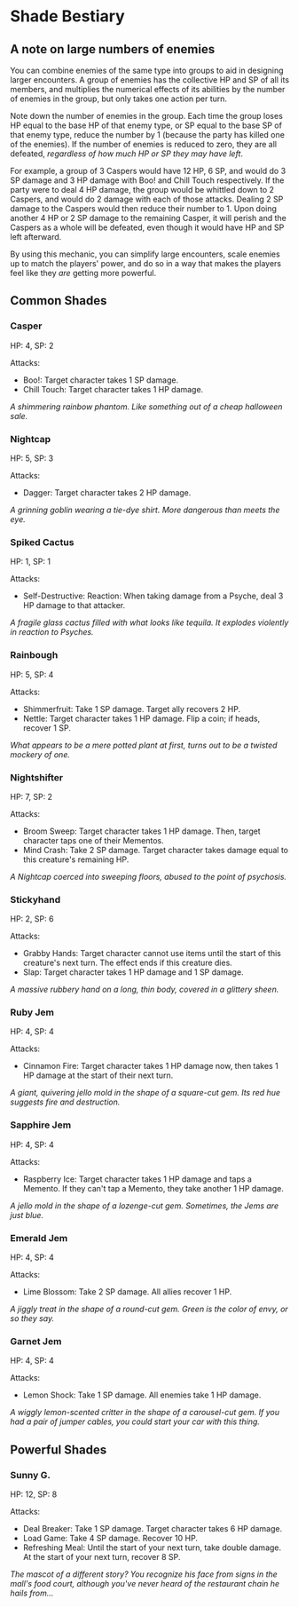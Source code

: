 # Shade Bestiary

## A note on large numbers of enemies
You can combine enemies of the same type into groups to aid in designing larger encounters. A group of enemies has the collective HP and SP of all its members, and multiplies the numerical effects of its abilities by the number of enemies in the group, but only takes one action per turn.

Note down the number of enemies in the group. Each time the group loses HP equal to the base HP of that enemy type, or SP equal to the base SP of that enemy type, reduce the number by 1 (because the party has killed one of the enemies). If the number of enemies is reduced to zero, they are all defeated, *regardless of how much HP or SP they may have left*.

For example, a group of 3 Caspers would have 12 HP, 6 SP, and would do 3 SP damage and 3 HP damage with Boo! and Chill Touch respectively. If the party were to deal 4 HP damage, the group would be whittled down to 2 Caspers, and would do 2 damage with each of those attacks. Dealing 2 SP damage to the Caspers would then reduce their number to 1. Upon doing another 4 HP or 2 SP damage to the remaining Casper, it will perish and the Caspers as a whole will be defeated, even though it would have HP and SP left afterward.

By using this mechanic, you can simplify large encounters, scale enemies up to match the players' power, and do so in a way that makes the players feel like they *are* getting more powerful.

## Common Shades
### Casper
HP: 4, SP: 2

Attacks:
- Boo!: Target character takes 1 SP damage.
- Chill Touch: Target character takes 1 HP damage.

*A shimmering rainbow phantom. Like something out of a cheap halloween sale.*

### Nightcap
HP: 5, SP: 3

Attacks:
- Dagger: Target character takes 2 HP damage.

*A grinning goblin wearing a tie-dye shirt. More dangerous than meets the eye.*

### Spiked Cactus
HP: 1, SP: 1

Attacks:
- Self-Destructive: Reaction: When taking damage from a Psyche, deal 3 HP damage to that attacker.

*A fragile glass cactus filled with what looks like tequila. It explodes violently in reaction to Psyches.*

### Rainbough
HP: 5, SP: 4

Attacks:
- Shimmerfruit: Take 1 SP damage. Target ally recovers 2 HP.
- Nettle: Target character takes 1 HP damage. Flip a coin; if heads, recover 1 SP.

*What appears to be a mere potted plant at first, turns out to be a twisted mockery of one.*

### Nightshifter
HP: 7, SP: 2

Attacks:
- Broom Sweep: Target character takes 1 HP damage. Then, target character taps one of their Mementos.
- Mind Crash: Take 2 SP damage. Target character takes damage equal to this creature's remaining HP.

*A Nightcap coerced into sweeping floors, abused to the point of psychosis.*

### Stickyhand
HP: 2, SP: 6

Attacks:
- Grabby Hands: Target character cannot use items until the start of this creature's next turn. The effect ends if this creature dies.
- Slap: Target character takes 1 HP damage and 1 SP damage.

*A massive rubbery hand on a long, thin body, covered in a glittery sheen.*

### Ruby Jem
HP: 4, SP: 4

Attacks:
- Cinnamon Fire: Target character takes 1 HP damage now, then takes 1 HP damage at the start of their next turn.

*A giant, quivering jello mold in the shape of a square-cut gem. Its red hue suggests fire and destruction.*

### Sapphire Jem
HP: 4, SP: 4

Attacks:
- Raspberry Ice: Target character takes 1 HP damage and taps a Memento. If they can't tap a Memento, they take another 1 HP damage.

*A jello mold in the shape of a lozenge-cut gem. Sometimes, the Jems are just blue.*

### Emerald Jem
HP: 4, SP: 4

Attacks:
- Lime Blossom: Take 2 SP damage. All allies recover 1 HP.

*A jiggly treat in the shape of a round-cut gem. Green is the color of envy, or so they say.*

### Garnet Jem
HP: 4, SP: 4

Attacks:
- Lemon Shock: Take 1 SP damage. All enemies take 1 HP damage.

*A wiggly lemon-scented critter in the shape of a carousel-cut gem. If you had a pair of jumper cables, you could start your car with this thing.*

## Powerful Shades

### Sunny G.
HP: 12, SP: 8

Attacks:
- Deal Breaker: Take 1 SP damage. Target character takes 6 HP damage.
- Load Game: Take 4 SP damage. Recover 10 HP.
- Refreshing Meal: Until the start of your next turn, take double damage. At the start of your next turn, recover 8 SP.

*The mascot of a different story? You recognize his face from signs in the mall's food court, although you've never heard of the restaurant chain he hails from...*